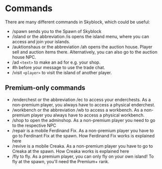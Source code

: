 # Commands
There are many different commands in Skyblock, which could be useful:
- /spawn sends you to the Spawn of Skyblock
- /island or the abbreviation /is opens the island menu, where you can access and join your islands.
- /auktionshaus or the abbreviation /ah opens the auction house. Player sell and auction items there. Alternatively, you can also go to the auction house NPC.
- /ad `<text>` to make an ad for e.g. your shop.
- #h before your message to use the trade chat.
- /visit `<player>` to visit the island of another player.

## Premium-only commands
- /enderchest or the abbreviation /ec to access your enderchests. As a non-premium player, you always have to access a physical enderchest.
- /workbench or the abbreviation /wb to access a workbench. As a non-premium player you always have to access a physical workbench.
- /shop to open the adminshop. As a non-premium player you need to go to the respective NPC
- /repair is a mobile Ferdinand Fix. As a non-premium player you have to go to Ferdinant Fix at the spawn. How Ferdinand Fix works is explained here
- /revive is a mobile Creaka. As a non-premium player you have to go to Creaka at the spawn. How Creaka works is explained here
- /fly to fly. As a premium player, you can only fly on your own island! To fly at the spawn, you'll need the Premium+ rank.